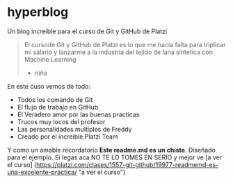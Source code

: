 # hyperblog
Un blog increible para el curso de Git y GitHub de Platzi
>El cursode Git y GitHub de Platzi es lo que me hacia falta para triplicar  mi salario y lanzarme a la industria del tejido de lana sintetica con Machine Learning
> - niña

En este cuso vemos de todo:
* Todos los comando de Git
* El flujo de trabajo en GitHub
* El Veradero amor por las buenas practicas
* Trucos muy locos del profesor
* Las personalidades multiples de Freddy
* Creado por el increible Platzi Team
    
Y como un amable recordatorio **Este readme.md es un chiste**. Diseñado para el ejemplo. Si legas aca NO TE LO TOMES EN SERIO y mejor ve [a ver el curso] (https://platzi.com/clases/1557-git-github/19977-readmemd-es-una-excelente-practica/ "a ver el curso")
